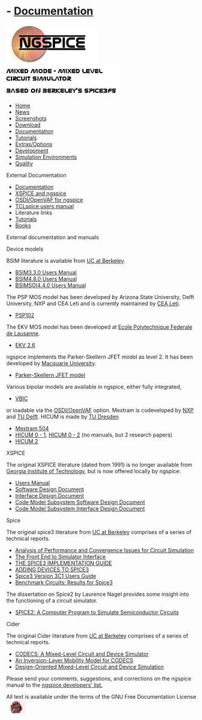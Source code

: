 # - [Documentation](./Docs.Html)

![NGSPICE](../images/nglogo.jpg) ![Mixed mode - mixed level circuit simulator - based on Berkeley's Spice3f5](../images/ngtext2.jpg) [](https://sourceforge.net/projects/ngspice)

- [Home](./index.html)
- [News](./news.html)
- [Screenshots](./screens.html)
- [Download](./download.html)
- [Documentation](./docs.html)
- [Tutorials](./tutorials.html)
- [Extras/Options](./extras.html)
- [Development](./devel.html)
- [Simulation Environments](./resources.html)
- [Quality](./quality.html)

External Documentation

- [Documentation](./docs.html)
- [XSPICE and ngspice](./xspice.html)
- [OSDI/OpenVAF for ngspice](./osdi.html)
- [TCLspice users manual](./tclusers.html)
- Literature links
- [Tutorials](./tutorials.html)
- [Books](./books.html)

External documentation and manuals

Device models

BSIM literature is available from [UC at Berkeley](http://bsim.berkeley.edu/).

- [BSIM3.3.0 Users Manual](./external-documents/models/bsim330_manual.pdf)
- [BSIM4.8.0 Users Manual](./external-documents/models/BSIM480_Manual.pdf)
- [BSIMSOI4.4.0 Users Manual](./external-documents/models/BSIMSOIv4.4_UsersManual.pdf)

The PSP MOS model has been developed by Arizona State University, Delft University, NXP and CEA Leti and is currently maintained by [CEA Leti](https://www.cea.fr/cea-tech/leti/pspsupport/Pages/Welcome.aspx).

- [PSP102](http://www.nxp.com/wcm_documents/models/mos-models/model-psp/psp102p3_summary.pdf)

The EKV MOS model has been developed at [Ecole Polytechnique Federale de Lausanne](http://ekv.epfl.ch/page-44146-en.html).

- [EKV 2.6](./external-documents/models/ekv_v262.pdf)

ngspice implements the Parker-Skellern JFET model as level 2. It has been developed by [Macquarie University](http://www.mq.edu.au/research).

- [Parker-Skellern JFET model](./external-documents/models/psfet.pdf)

Various bipolar models are available in ngspice, either fully integrated,

- [VBIC](http://www.designers-guide.org/VBIC/references.html)

or loadable via the [OSDI/OpenVAF](./osdi.html) option. Mextram is codeveloped by [NXP](http://www.nxp.com/models/bipolar-models/mextram.html) and [TU Delft](http://mextram.ewi.tudelft.nl/page_Introduction.php). HICUM is made by [TU Dresden](http://www.iee.et.tu-dresden.de/iee/eb/hic_new/hic_intro.html)

- [Mextram 504](http://www.nxp.com/wcm_documents/models/bipolar-models/mextram/mextramdefinition.pdf)
- [HICUM 0 - 1](http://www.iee.et.tu-dresden.de/iee/eb/forsch/Hicum_PD/Hicum_Doc/01580865.pdf), [HICUM 0 - 2](http://www.iee.et.tu-dresden.de/iee/eb/forsch/Hicum_PD/Hicum_Doc/01580866.pdf) (no manuals, but 2 research papers)
- [HICUM 2](http://www.iee.et.tu-dresden.de/iee/eb/forsch/Models/hicman.pdf)

XSPICE

The original XSPICE literature (dated from 1991) is no longer available from [Georgia Institute of Technology](http://users.ece.gatech.edu/~mrichard/Xspice/), but is now offered locally by ngspice:

- [Users Manual](xspice/Xspice_Users_Manual.pdf)
- [Software Design Document](xspice/XSpice_SoftwareDesignDoc_Sep92.pdf)
- [Interface Design Document](xspice/XSpice_InterfaceDesignDoc_Sep92.pdf)
- [Code Model Subsystem Software Design Document](xspice/XSpice_CodeModelSubsysSoftwareDesign.pdf)
- [Code Model Subsystem Interface Design Document](xspice/XSpice_CodeModelSubsysInterfaceDesign.pdf)

Spice

The original spice3 literature from [UC at Berkeley](http://www.eecs.berkeley.edu/Pubs/TechRpts/1989/) comprises of a series of technical reports.

- [Analysis of Performance and Convergence Issues for Circuit Simulation](http://www.eecs.berkeley.edu/Pubs/TechRpts/1989/ERL-89-42.pdf)
- [The Front End to Simulator Interface](http://www.eecs.berkeley.edu/Pubs/TechRpts/1989/ERL-89-43.pdf)
- [THE SPICE3 IMPLEMENTATION GUIDE](http://www.eecs.berkeley.edu/Pubs/TechRpts/1989/ERL-89-44.pdf)
- [ADDING DEVICES TO SPICE3](http://www.eecs.berkeley.edu/Pubs/TechRpts/1989/ERL-89-45.pdf)
- [Spice3 Version 3C1 Users Guide](http://www.eecs.berkeley.edu/Pubs/TechRpts/1989/ERL-89-46.pdf)
- [Benchmark Circuits: Results for Spice3](http://www.eecs.berkeley.edu/Pubs/TechRpts/1989/ERL-89-47.pdf)

The dissertation on Spice2 by Laurence Nagel provides some insight into the functioning of a circuit simulator.

- [SPICE2: A Computer Program to Simulate Semiconductor Circuits](http://www.eecs.berkeley.edu/Pubs/TechRpts/1975/9602.html)

Cider

The original Cider literature from [UC at Berkeley](http://www.eecs.berkeley.edu/IPRO/Software/Description/cider1b1.html) comprises of a series of technical reports.

- [CODECS: A Mixed-Level Circuit and Device Simulator](http://www.eecs.berkeley.edu/Pubs/TechRpts/1988/1118.html)
- [An Inversion-Layer Mobility Model for CODECS](http://www.eecs.berkeley.edu/Pubs/TechRpts/1990/1611.html)
- [Design-Oriented Mixed-Level Circuit and Device Simulation](http://www.eecs.berkeley.edu/Pubs/TechRpts/1993/2382.html)

Please send your comments, suggestions, and corrections on the ngspice manual to the [ngspice developers' list.](https://sourceforge.net/mailarchive/forum.php?forum_name=ngspice-devel)

[](http://sourceforge.net) All text is available under the terms of the GNU Free Documentation License ![](../images/spice.jpg)
